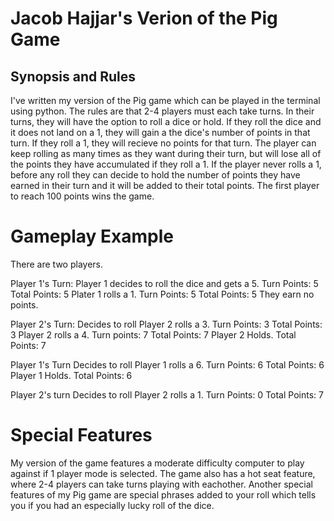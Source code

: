 # Jacob Hajjar's Verion of the Pig Game

## Synopsis and Rules
I've written my version of the Pig game which can be played in the terminal using python. The rules are that 2-4 players must each take turns. In their turns, they will have the option to roll a dice or hold. If they roll the dice and it does not land on a 1, they will gain a the dice's number of points in that turn. If they roll a 1, they will recieve no points for that turn. The player can keep rolling as many times as they want during their turn, but will lose all of the points they have accumulated if they roll a 1. If the player never rolls a 1, before any roll they can decide to hold the number of points they have earned in their turn and it will be added to their total points. The first player to reach 100 points wins the game. 

# Gameplay Example
There are two players. 

Player 1's Turn:
Player 1 decides to roll the dice and gets a 5. Turn Points: 5  Total Points: 5
Plater 1 rolls a 1. Turn Points: 5  Total Points: 5
They earn no points.

Player 2's Turn:
Decides to roll
Player 2 rolls a 3. Turn Points: 3  Total Points: 3
Player 2 rolls a 4. Turn points: 7  Total Points: 7
Player 2 Holds. Total Points: 7

Player 1's Turn
Decides to roll
Player 1 rolls a 6. Turn Points: 6  Total Points: 6
Player 1 Holds. Total Points: 6

Player 2's turn
Decides to roll
Player 2 rolls a 1. Turn Points: 0  Total Points: 7

# Special Features
My version of the game features a moderate difficulty computer to play against if 1 player mode is selected. The game also has a hot seat feature, where 2-4 players can take turns playing with eachother. Another special features of my Pig game are special phrases added to your roll which tells you if you had an especially lucky roll of the dice.